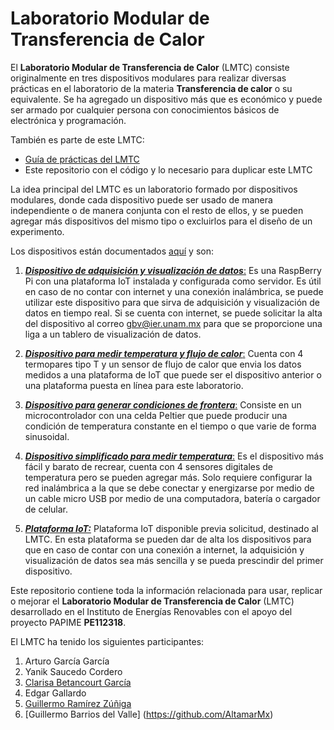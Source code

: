 # Laboratorio Modular de Transferencia de Calor
El  **Laboratorio Modular de Transferencia de Calor** (LMTC) consiste originalmente en tres dispositivos modulares para realizar diversas prácticas en el laboratorio de la materia **Transferencia de calor** o su equivalente. Se ha agregado un dispositivo más que es económico y puede ser armado por cualquier persona con conocimientos básicos de electrónica y programación.

También es parte de este LMTC:
+ [Guía de prácticas del LMTC](https://github.com/AltamarMx/LabModularCalor/blob/main/practicas/README.md)
+ Este repositorio con el código y lo necesario para duplicar este LMTC


La idea principal del LMTC es un laboratorio formado por dispositivos modulares, donde cada dispositivo puede ser
usado de manera independiente o de manera conjunta con el resto de ellos, y se pueden agregar más dispositivos
del mismo tipo o excluirlos para el diseño de un experimento.

Los dispositivos están documentados [aquí](https://github.com/AltamarMx/LabModularCalor/tree/main/dispositivos) y son:

1. [**_Dispositivo de adquisición y visualización de datos_**:](https://github.com/AltamarMx/LabModularCalor/blob/main/dispositivos/d1.md) Es una RaspBerry Pi con una plataforma IoT instalada y configurada como servidor. Es útil en caso de no contar con internet y una conexión inalámbrica, se puede utilizar este dispositivo para que sirva de adquisición y visualización de datos en tiempo real. Si se cuenta con internet, se puede solicitar la alta del dispositivo al correo gbv@ier.unam.mx para que se proporcione una liga a un tablero de visualización de datos.

2.  [**_Dispositivo para medir temperatura y flujo de calor_**:](https://github.com/AltamarMx/LabModularCalor/blob/main/dispositivos/d2.md) Cuenta con 4 termopares tipo T y un sensor de flujo de calor que envia los datos medidos a una plataforma de IoT que puede ser el dispositivo anterior o una plataforma puesta en línea para este laboratorio.

3. [**_Dispositivo para generar condiciones de frontera_**:](https://github.com/AltamarMx/LabModularCalor/blob/main/dispositivos/d3.md)  Consiste en un microcontrolador con una celda Peltier que puede producir una condición de temperatura constante en el tiempo o que varie de forma sinusoidal.

4. [**_Dispositivo simplificado para medir temperatura_**:](https://github.com/AltamarMx/LabModularCalor/blob/main/dispositivos/d4.md)  Es el dispositivo más fácil y barato de recrear,
cuenta con 4 sensores digitales de temperatura pero se pueden agregar más. Solo requiere configurar la red inalámbrica a la que se debe conectar y energizarse por medio de un cable micro USB por medio de una computadora, batería o cargador de celular.

5. [**_Plataforma IoT:_**](https://github.com/AltamarMx/LabModularCalor/blob/main/dispositivos/plataforma.md) Plataforma IoT disponible previa solicitud, destinado al LMTC. En esta plataforma se pueden dar de alta los dispositivos para que en caso de contar con una conexión a internet, la adquisición y visualización de datos sea más sencilla y se pueda prescindir del primer dispositivo.






Este repositorio contiene toda la información relacionada para usar, replicar o mejorar el  **Laboratorio Modular de Transferencia de Calor** (LMTC) desarrollado en el Instituto de Energías Renovables con el apoyo del proyecto PAPIME  **PE112318**.

El LMTC ha tenido los siguientes participantes:

1. Arturo García García
2. Yanik Saucedo Cordero
3. [Clarisa Betancourt García](https://github.com/lcbeg)
4. Edgar Gallardo
5. [Guillermo Ramírez Zúñiga](https://github.com/ramzug)
6. [Guillermo Barrios del Valle] (https://github.com/AltamarMx)

